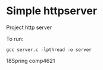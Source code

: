 # Simple httpserver

Project http server

To run:
```
gcc server.c -lpthread -o server
```
18Spring comp4621
